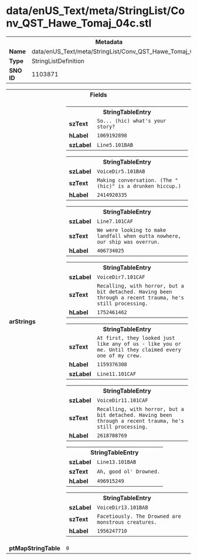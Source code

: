 <h1>data/enUS_Text/meta/StringList/Conv_QST_Hawe_Tomaj_04c.stl</h1><table><tr><th colspan="100%">Metadata</th></tr><tr><td><b>Name</b></td><td>data/enUS_Text/meta/StringList/Conv_QST_Hawe_Tomaj_04c.stl</td></tr><tr><td><b>Type</b></td><td>StringListDefinition</td></tr><tr><td><b>SNO ID</b></td><td>1103871</td></tr></table>

<table><tr><th colspan="100%">Fields</th></tr><tr><td><b>arStrings</b></td><td><table><tr><th colspan="100%">StringTableEntry</th></tr><tr><td><b>szText</b></td><td><code>So... (hic) what's your story?</code></td></tr><tr><td><b>hLabel</b></td><td><code>1069192898</code></td></tr><tr><td><b>szLabel</b></td><td><code>Line5.101BAB</code></td></tr></table>


<table><tr><th colspan="100%">StringTableEntry</th></tr><tr><td><b>szLabel</b></td><td><code>VoiceDir5.101BAB</code></td></tr><tr><td><b>szText</b></td><td><code>Making conversation. (The "(hic)" is a drunken hiccup.)</code></td></tr><tr><td><b>hLabel</b></td><td><code>2414920335</code></td></tr></table>


<table><tr><th colspan="100%">StringTableEntry</th></tr><tr><td><b>szLabel</b></td><td><code>Line7.101CAF</code></td></tr><tr><td><b>szText</b></td><td><code>We were looking to make landfall when outta nowhere, our ship was overrun.</code></td></tr><tr><td><b>hLabel</b></td><td><code>406734025</code></td></tr></table>


<table><tr><th colspan="100%">StringTableEntry</th></tr><tr><td><b>szLabel</b></td><td><code>VoiceDir7.101CAF</code></td></tr><tr><td><b>szText</b></td><td><code>Recalling, with horror, but a bit detached. Having been through a recent trauma, he's still processing.</code></td></tr><tr><td><b>hLabel</b></td><td><code>1752461462</code></td></tr></table>


<table><tr><th colspan="100%">StringTableEntry</th></tr><tr><td><b>szText</b></td><td><code>At first, they looked just like any of us - like you or me. Until they claimed every one of my crew.</code></td></tr><tr><td><b>hLabel</b></td><td><code>1159376308</code></td></tr><tr><td><b>szLabel</b></td><td><code>Line11.101CAF</code></td></tr></table>


<table><tr><th colspan="100%">StringTableEntry</th></tr><tr><td><b>szLabel</b></td><td><code>VoiceDir11.101CAF</code></td></tr><tr><td><b>szText</b></td><td><code>Recalling, with horror, but a bit detached. Having been through a recent trauma, he's still processing.</code></td></tr><tr><td><b>hLabel</b></td><td><code>2618708769</code></td></tr></table>


<table><tr><th colspan="100%">StringTableEntry</th></tr><tr><td><b>szLabel</b></td><td><code>Line13.101BAB</code></td></tr><tr><td><b>szText</b></td><td><code>Ah, good ol' Drowned.</code></td></tr><tr><td><b>hLabel</b></td><td><code>496915249</code></td></tr></table>


<table><tr><th colspan="100%">StringTableEntry</th></tr><tr><td><b>szLabel</b></td><td><code>VoiceDir13.101BAB</code></td></tr><tr><td><b>szText</b></td><td><code>Facetiously. The Drowned are monstrous creatures.</code></td></tr><tr><td><b>hLabel</b></td><td><code>1956247710</code></td></tr></table>


</td></tr><tr><td><b>ptMapStringTable</b></td><td><code>0</code></td></tr></table>

